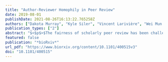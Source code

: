 ```yaml
---
title: "Author-Reviewer Homophily in Peer Review"
date: 2019-08-01
publishDate: 2021-08-26T16:13:22.765258Z
authors: ["Dakota Murray", "Kyle Siler", "Vincent Larivière", "Wei Mun Chan", "Andrew M. Collings", "Jennifer Raymond", "Cassidy R. Sugimoto"]
publication_types: ["2"]
abstract: "$<$p$>$The fairness of scholarly peer review has been challenged by evidence of disparities in publication outcomes based on author demographic characteristics. To assess this, we conducted an exploratory analysis of peer review outcomes of 23,876 initial submissions and 7,192 full submissions that were submitted to the biosciences journal eLife between 2012 and 2017. Women and authors from nations outside of North America and Europe were underrepresented both as gatekeepers (editors and peer reviewers) and authors. We found evidence of a homophilic relationship between the demographics of the gatekeepers and authors and the outcome of peer review; that is, there were higher rates of acceptance in the case of gender and country homophily. The acceptance rate for manuscripts with male last authors was seven percent, or 3.5 percentage points, greater than for female last authors (95% CI = [0.5, 6.4]); this gender inequity was greatest, at nine percent or about 4.8 percentage points (95% CI = [0.3, 9.1]), when the team of reviewers was all male; this difference was smaller and not significantly different for mixed-gender reviewer teams. Homogeny between countries of the gatekeeper and the corresponding author was also associated with higher acceptance rates for many countries. To test for the persistence of these effects after controlling for potentially confounding variables, we conducted a logistic regression including document and author metadata. Disparities in acceptance rates associated with gender and country of affiliation and the homophilic associations remained. We conclude with a discussion of mechanisms that could contribute to this effect, directions for future research, and policy implications. Code and anonymized data have been made available at https://github.com/murrayds/elife-analysis$<$/p$>$"
featured: false
publication: "*bioRxiv*"
url_pdf: "https://www.biorxiv.org/content/10.1101/400515v3"
doi: "10.1101/400515"
---
```

